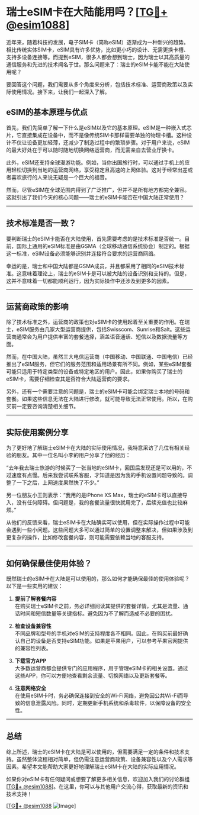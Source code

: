 # 瑞士eSIM卡在大陆能用吗？[[TG💪+ @esim1088](https://t.me/s/esim1088)]

近年来，随着科技的发展，电子SIM卡（简称eSIM）逐渐成为一种新兴的趋势。相比传统实体SIM卡，eSIM具有许多优势，比如更小巧的设计、无需更换卡槽、支持多设备连接等。而提到eSIM，很多人都会想到瑞士，因为瑞士以其高质量的通信服务和先进的技术闻名于世。那么问题来了：瑞士的eSIM卡能不能在大陆使用呢？

要回答这个问题，我们需要从多个角度来分析，包括技术标准、运营商政策以及实际使用情况。接下来，让我们一起深入了解。

## eSIM的基本原理与优点

首先，我们先简单了解一下什么是eSIM以及它的基本原理。eSIM是一种嵌入式芯片，它直接集成在设备中，而不是像传统SIM卡那样需要单独的物理卡槽。这种设计不仅让设备更加轻薄，还减少了制造过程中的繁琐步骤。对于用户来说，eSIM的最大好处在于可以随时随地切换网络运营商，而无需亲自去营业厅换卡。

此外，eSIM还支持全球漫游功能。例如，当你出国旅行时，可以通过手机上的应用轻松切换到当地的运营商网络，享受稳定且高速的上网体验。这对于经常出差或者喜欢旅行的人来说无疑是一个巨大的福音。

然而，尽管eSIM在全球范围内得到了广泛推广，但并不是所有地方都完全兼容。这就引出了我们今天的核心问题——瑞士的eSIM卡能否在中国大陆正常使用？

---

## 技术标准是否一致？

要判断瑞士的eSIM卡能否在大陆使用，首先需要考虑的是技术标准是否统一。目前，国际上通用的eSIM标准是由GSMA（全球移动通信系统协会）制定的。根据这一标准，eSIM设备必须能够识别并连接符合要求的运营商网络。

幸运的是，瑞士和中国大陆都是GSMA成员，并且都采用了相同的eSIM技术标准。这意味着理论上，瑞士的eSIM卡是可以被大陆的设备识别和支持的。但是，这并不意味着一切都能顺利运行，因为实际操作中还涉及到更多的因素。

---

## 运营商政策的影响

除了技术标准之外，运营商的政策也对eSIM卡的使用起着至关重要的作用。在瑞士，eSIM服务由几家大型运营商提供，包括Swisscom、Sunrise和Salt。这些运营商通常会为用户提供丰富的套餐选择，涵盖语音通话、短信以及数据流量等方面。

然而，在中国大陆，虽然三大电信运营商（中国移动、中国联通、中国电信）已经推出了eSIM服务，但它们的服务范围和适用场景有所不同。例如，某些eSIM套餐可能只适用于特定类型的设备或特定地区的用户。因此，如果你购买了瑞士的eSIM卡，需要仔细检查其是否符合大陆运营商的要求。

另外，还有一个需要注意的问题是，瑞士的eSIM卡可能会绑定瑞士本地的号码和套餐。如果这些信息无法在大陆进行修改，就可能导致无法正常使用。所以，在购买前一定要咨询清楚相关细节。

---

## 实际使用案例分享

为了更好地了解瑞士eSIM卡在大陆的实际使用情况，我特意采访了几位有相关经验的朋友。其中一位名叫小李的用户分享了他的经历：

“去年我去瑞士旅游的时候买了一张当地的eSIM卡，回国后发现还是可以用的，不过速度有点慢。后来我尝试联系客服，才知道是因为我的手机设置问题导致的。调整了一下之后，上网速度果然快了不少。”

另一位朋友小王则表示：“我用的是iPhone XS Max，瑞士的eSIM卡可以直接导入，没有任何障碍。但问题是，我的套餐流量很快就用完了，后续充值也比较麻烦。”

从他们的反馈来看，瑞士eSIM卡在大陆确实可以使用，但在实际操作过程中可能会遇到一些小问题。这些问题大多可以通过简单的设置调整来解决，但如果涉及到更复杂的操作，比如修改套餐内容，则可能需要依赖当地的客服支持。

---

## 如何确保最佳使用体验？

既然瑞士的eSIM卡在大陆是可以使用的，那么如何才能确保最佳的使用体验呢？以下是一些实用的建议：

1. **提前了解套餐内容**  
   在购买瑞士eSIM卡之前，务必详细阅读其提供的套餐详情，尤其是流量、通话时间和短信数量等关键指标。避免因为不了解而造成不必要的困扰。

2. **检查设备兼容性**  
   不同品牌和型号的手机对eSIM的支持程度各不相同。因此，在购买前最好确认自己的设备是否支持eSIM功能。如果是苹果用户，可以参考苹果官网提供的兼容性列表。

3. **下载官方APP**  
   大多数运营商都会提供专门的应用程序，用于管理eSIM卡的相关设置。通过这些APP，你可以方便地查看剩余流量、切换网络以及更新套餐等。

4. **注意网络安全**  
   在使用eSIM卡时，务必确保连接到安全的Wi-Fi网络，避免因公共Wi-Fi而导致的信息泄露风险。同时，定期更新手机系统和杀毒软件，以保障设备的安全性。

---

## 总结

综上所述，瑞士的eSIM卡在大陆是可以使用的，但需要满足一定的条件和技术支持。虽然整体流程相对简单，但仍需注意运营商政策、设备兼容性以及个人需求等因素。希望本文能帮助大家更好地理解瑞士eSIM卡在大陆的实际应用情况。

如果你对eSIM卡有任何疑问或想要了解更多相关信息，欢迎加入我们的讨论群组[[TG💪+ @esim1088](https://t.me/s/esim1088)]。在这里，你可以与其他用户交流心得，获取最新的资讯和技术支持！

[[TG💪+ @esim1088](https://t.me/s/esim1088) ![Image](https://i.postimg.cc/4NQfJmqS/Snipaste-2025-05-13-00-14-12.png)]